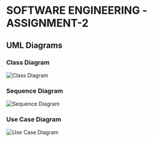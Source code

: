 # SOFTWARE ENGINEERING -ASSIGNMENT-2
## UML Diagrams

### Class Diagram
![Class Diagram](diagrams/class_diagram.jpg)

### Sequence Diagram
![Sequence Diagram](diagrams/sequence_diagram.jpg)

### Use Case Diagram
![Use Case Diagram](diagrams/usecase_diagram.jpg)


